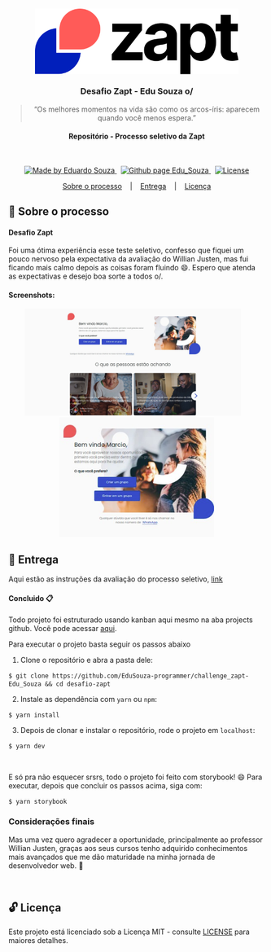 <h1 align="center">
  <img align="center" alt="Imagem trybe" src="https://raw.githubusercontent.com/agraluca/desafio-zapt/main/.github/logo.png" width="400px" />
</h1>

<h3 align="center">
  Desafio Zapt - Edu Souza o/
</h3>

<blockquote align="center">“Os melhores momentos na vida são como os arcos-íris: aparecem quando você menos espera.”</blockquote>

<h4 align="center">
  Repositório - Processo seletivo da Zapt
</h4>

<br/>

<p align="center">
  <a href="https://github.com/EduSouza-programmer"    target="_blank">
    <img alt="Made by Eduardo Souza" src="https://img.shields.io/badge/made%20by-Edu%20Souza-%23F8952D">
  </a>&nbsp;
  <a href="https://edusouza-programmer.github.io/" target="_blank">
    <img alt="Github page Edu_Souza " src="https://img.shields.io/badge/Github%20page-Edu_Souza-orange">
  </a>&nbsp;
  <a href="LICENSE" >
    <img alt="License" src="https://img.shields.io/badge/license-MIT-%23F8952D">
  </a>
</p>

<p align="center">
  <a href="#rocket-Sobre-o-curso">Sobre o processo</a>&nbsp; &nbsp; |&nbsp; &nbsp; 
  <a href="#postbox-Entrega"">Entrega</a>&nbsp; &nbsp; |&nbsp; &nbsp; 
  <a href="#unlock-Licença">Licença</a>
</p>

## :rocket: Sobre o processo

#### Desafio Zapt

Foi uma ótima experiência esse teste seletivo, confesso que fiquei um pouco nervoso pela expectativa da avaliação do Willian Justen, mas fui ficando mais calmo depois as coisas foram fluindo :smile:. Espero que atenda as expectativas e desejo boa sorte a todos o/.

#### Screenshots:

<p align=center >
  <img height="210px"  src="./public/img/home_desktop.png"> &nbsp; &nbsp; 
  <img height="235px" src="./public/img/mobile.png">
</p>

## :postbox: Entrega

Aqui estão as instruções da avaliação do processo seletivo, [link]("./instructions/Readme.md")
#### Concluido :clipboard:

Todo projeto foi estruturado usando kanban aqui mesmo na aba projects github.
Você pode acessar [aqui](https://github.com/EduSouza-programmer/challenge_zapt-Edu_Souza/projects/1).

Para executar o projeto basta seguir os passos abaixo

1. Clone o repositório e abra a pasta dele:

```shell
$ git clone https://github.com/EduSouza-programmer/challenge_zapt-Edu_Souza && cd desafio-zapt
```

2. Instale as dependência com `yarn` ou `npm`:

```shell
$ yarn install
```

3. Depois de clonar e instalar o repositório, rode o projeto em `localhost`:

```shell
$ yarn dev
```

<br/>

E só pra não esquecer srsrs, todo o projeto foi feito com storybook! :smile: 
Para executar, depois que concluir os passos acima, siga com: 

```shell
$ yarn storybook
```

### Considerações finais

Mas uma vez quero agradecer a oportunidade, principalmente ao professor Willian Justen, graças aos seus cursos tenho adquirido conhecimentos mais avançados que me dão maturidade na minha jornada de desenvolvedor web. :rocket:

<br/>

## :unlock: Licença

Este projeto está licenciado sob a Licença MIT - consulte [LICENSE](https://opensource.org/licenses/MIT) para maiores detalhes.
